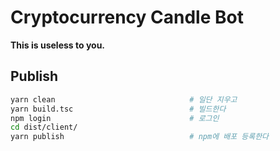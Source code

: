 # Cryptocurrency Candle Bot

**This is useless to you.**


## Publish

```bash
yarn clean                              # 일단 지우고
yarn build.tsc                          # 빌드한다
npm login                               # 로그인
cd dist/client/
yarn publish                            # npm에 배포 등록한다
```
